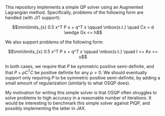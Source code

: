 This repository implements a simple QP solver using an Augmented Lagrangian method.
Specifically, problems of the following form are handled (with JIT support):

$$\min\limits_{x} 0.5 x^T P x + q^T x \qquad \mbox{s.t.} \quad Cx = d \wedge Gx <= h$$

We also support problems of the following form:

$$\min\limits_{x} 0.5 x^T P x + q^T x \qquad \mbox{s.t.} \quad l <= Ax <= u$$

In both cases, we require that $P$ be symmetric positive semi-definite,
and that $P + \rho C^T C$ be positive definite for any $\rho > 0$.
We should eventually support only requiring $P$ to be symmetric positive semi-definite,
by adding a small amount of regularization (similarly to what OSQP does).

My motivation for writing this simple solver is that OSQP often struggles to solve problems
to high accuracy in a reasonable number of iterations. It would be interesting to benchmark
this simple solver against PIQP, and possibly implementing the latter in JAX.
